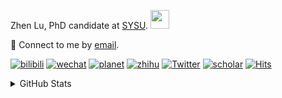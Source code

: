 <p>Zhen Lu, PhD candidate at <a href="https://phs.sysu.edu.cn/">SYSU</a>. <img src="https://media.giphy.com/media/WUlplcMpOCEmTGBtBW/giphy.gif" width="30">
</em></p>

💬 Connect to me by [email](mailto:luzh29@mail2.sysu.edu.cn).

[![bilibili](https://img.shields.io/badge/陆震同学-B站-yellow)](https://space.bilibili.com/32159908) [![wechat](https://img.shields.io/badge/陆震生物统计-微信公众号-important)](https://leslie-lu.github.io/uploads/qrcode.jpg) [![planet](https://img.shields.io/badge/陆震-知识星球-blueviolet)](https://wx.zsxq.com/dweb2) [![zhihu](https://img.shields.io/badge/陆震同学-知乎-blue)](https://www.zhihu.com/people/edison-70-18) [![Twitter](https://img.shields.io/badge/ZhenLu_Biost-Twitter-ff69b4)](https://twitter.com/ZhenLu_Biost) [![scholar](https://img.shields.io/badge/ZhenLu-Scholar-00ffff)](https://scholar.google.com/citations?user=LKLQ1g8AAAAJ) [![Hits](https://hits.seeyoufarm.com/api/count/incr/badge.svg?url=https%3A%2F%2Fgithub.com%2FLeslie-Lu%2FLeslie-Lu&count_bg=%2379C83D&title_bg=%23555555&icon=&icon_color=%23E7E7E7&title=hits&edge_flat=false)](https://hits.seeyoufarm.com)

<details>
 
<summary>GitHub Stats</summary>


<!--START_SECTION:waka-->
**🐱 My GitHub Data** 

> 📦 249.5 kB Used in GitHub's Storage 
 > 
> 🚫 Not Opted to Hire
 > 
> 📜 20 Public Repositories 
 > 
> 🔑 5 Private Repositories 
 > 
**I'm an Early 🐤** 

```text
🌞 Morning                23 commits          █░░░░░░░░░░░░░░░░░░░░░░░░   02.36 % 
🌆 Daytime                568 commits         ███████████████░░░░░░░░░░   58.26 % 
🌃 Evening                371 commits         ██████████░░░░░░░░░░░░░░░   38.05 % 
🌙 Night                  13 commits          ░░░░░░░░░░░░░░░░░░░░░░░░░   01.33 % 
```
📅 **I'm Most Productive on Wednesday** 

```text
Monday                   154 commits         ████░░░░░░░░░░░░░░░░░░░░░   15.79 % 
Tuesday                  168 commits         ████░░░░░░░░░░░░░░░░░░░░░   17.23 % 
Wednesday                208 commits         █████░░░░░░░░░░░░░░░░░░░░   21.33 % 
Thursday                 138 commits         ████░░░░░░░░░░░░░░░░░░░░░   14.15 % 
Friday                   149 commits         ████░░░░░░░░░░░░░░░░░░░░░   15.28 % 
Saturday                 74 commits          ██░░░░░░░░░░░░░░░░░░░░░░░   07.59 % 
Sunday                   84 commits          ██░░░░░░░░░░░░░░░░░░░░░░░   08.62 % 
```


**I Mostly Code in R** 

```text
R                        8 repos             ██████████░░░░░░░░░░░░░░░   38.10 % 
HTML                     6 repos             ███████░░░░░░░░░░░░░░░░░░   28.57 % 
SAS                      3 repos             ████░░░░░░░░░░░░░░░░░░░░░   14.29 % 
Jupyter Notebook         2 repos             ██░░░░░░░░░░░░░░░░░░░░░░░   09.52 % 
TeX                      1 repo              █░░░░░░░░░░░░░░░░░░░░░░░░   04.76 % 
```




 Last Updated on 26/12/2024 18:44:46 UTC
<!--END_SECTION:waka-->

-----

**NOTE: Top languages does not indicate my skill level or anything like that. It is just a metric of which languages have been hosted by me on GitHub based on the usage across repositories.**

</details>
